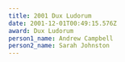 ```yaml
---
title: 2001 Dux Ludorum
date: 2001-12-01T00:49:15.576Z
award: Dux Ludorum
person1_name: Andrew Campbell
person2_name: Sarah Johnston
---
```


